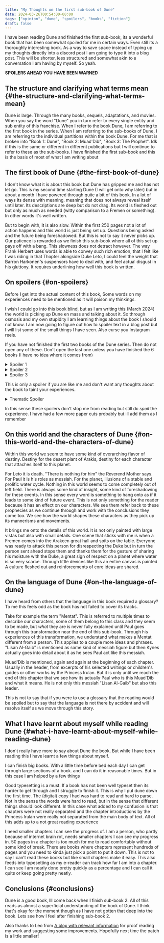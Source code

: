 ```yaml
---
title: "My Thoughts on the first sub-book of Dune"
date: 2024-03-26T00:54:00+00:00
tags: ["opinion", "dune", "spoilers", "books", "fiction"]
draft: false
---
```


I have been reading Dune and finished the first sub-book, its a wonderful book
that has been somewhat spoiled for me in certain ways. Even still its a
thoroughly interesting book.
As a way to save space instead of typing up my thoughts directly into a discord
post I am going to type it into a blog post. This will be shorter, less
structured and somewhat akin to a conversation I am having by myself. So yeah.

**SPOILERS AHEAD YOU HAVE BEEN WARNED**


## The structure and clarifying what terms mean {#the-structure-and-clarifying-what-terms-mean}

Dune is large.
Through the many books, sequels, adaptations, and movies. When you
say the word "Dune" you in turn refer to every single entity and sub entity of
this franchise. When I refer to the book Dune, I am referring to the first book
in the series. When I am referring to the sub-books of Dune, I am referring
to the individual partitions within the book Dune. For me that is broken into
"Book 1: Dune", "Book 2: Muad'Dib", "Book 3: The Prophet". Idk if this is the
same or different in different publications but I will continue to refer to
these as the sub-books. I have finished the first sub-book and this is the basis
of most of what I am writing about


## The first book of Dune {#the-first-book-of-dune}

I don't know what it is about this book but Dune has gripped me and has not let
go. This is my second time starting Dune (I will get onto why later) but in
about a month I have powered through quite a bit of this book. In a lot of ways
its dense with meaning, meaning that does not always reveal itself until later. Its
descriptions are deep but do not drag. Its world is fleshed out but only as much
as needed (witty comparison to a Fremen or something). In other words it's well
written.

But to begin with, it is also slow. Within the first 250 pages not a lot of
action happens and this world is just being set up. Questions being asked and
the future being foreshadowed. But this is not to say it never picks up. Our
patience is rewarded as we finish this sub-book where all of this set up pays
off with a bang. This slowness does not detract however. The way Frank Herbert
uses words is able to convey such rich emotion, that I felt like I was riding in
that Thopter alongside Duke Leto, I could feel the weight that Barron Harkonen's
suspensors have to deal with, and feel actual disgust in his gluttony. It
requires underlining how well this book is written.


## On spoilers {#on-spoilers}

Before I get into the actual content of this book, Some words on my experiences
need to be mentioned as it will poison my thinkings.

I wish I could go into this book blind, but as I am writing this (March 2024)
the world is picking up Dune en mass and talking about it. So through osmosis
and my own stupidity I am learning things about the book I should not know. I am
now going to figure out how to spoiler text in a blog post but I will list some
of the small things I have seen. Also curse you Instagram reels.

If you have not finished the first two books of the Dune series. Then do not
open any of these. Don't open the last one unless you have finished the 6 books
(I have no idea where it comes from)

<details>
<summary>Spoiler 1</summary>
<div class="details">

Apparently Paul Atredies is going to commit an intergalactic genocide? and will
begin to lose our (the readers) support? This is sad for me as I will now be
asking the question. When will Paul turn? and strings I would not connect to a
genocide are now being connected. At this point in the book Paul is presented as
a character we should be supporting. I guess its about the journey but still I
wish that was a twist I would have discovered by myself. :(

Funnily enough the presentation of this fact have been about the movies (as far
as I am aware) and a lack of media literacy in people who think Paul is
presented as this hero and all actions he does is by extension of that fact,
justified.
</div>
</details>

<details>
<summary>Spoiler 2</summary>
<div class="details">

The Sand worms are the source of spice.
This is a detail I probably already knew as the character of Kynes hinted that
the sand worms are a critical part of the spice systems on Arakkis but even still
I hate how I did not get to discover this myself.
</div>
</details>

<details>
<summary>Spoiler 3</summary>
<div class="details">

Apparently Paul Merges with a Sand worm????

I am not sure of the context of this but this is one of those spoilers I can't
forget and will bite me as I read more.
</div>
</details>

This is only a spoiler if you are like me and don't want any thoughts about the
book to taint your experiences.

<details>
<summary>Thematic Spoiler</summary>
<div class="details">

The Fremen are this Islamic / Arab coded society and this entire book is a
metaphor for Colonialism, Interventionism and US imperialism in West Asia.

This is quite interesting to me as for the time being the book has not shown the
natives in as much detail as I would have liked nor fleshed out the relationship
between the settler population and the Fremen other than a few small scenes. It
also means I get to see what the book _says_ as I can't figure out where these
metaphors connect to the real world without more info.

This is a point I will revisit as I read more into the book, one I kinda new
existed but would have rather derived myself almost.
</div>
</details>

In this sense these spoilers don't stop me from reading but still do _spoil_ the
experience. I have had a few more paper cuts probably but ill add them as I
remember


## On this world and the characters of Dune {#on-this-world-and-the-characters-of-dune}

Within this world we seem to have some kind of overarching flavor of destiny.
Destiny for the desert plant of Arakis, destiny for each character that attaches
itself to this planet.

For Leto it is death. "There is nothing for him" the Reverend Mother says. For
Paul it is his roles as messiah. For the planet, illusions of a stable and
prolific water cycle. Nothing in this world seems to come completely
out of left field. There is always some kind of insight, some kind of
foreshadowing for these events. In this sense every word is something to hang
onto as if it leads to some kind of future event. This is not only something for
the reader because it has an effect on our characters. We see them refer back to
these prophecies as we continue through and work with the conclusions they come
too. We see how the world shapes these characters as they pick up its
mannerisms and movements.

It brings me onto the details of this world. It is not only painted with large
vistas but also with small details. One scene that sticks with me is when a
Fremen comes into the Arakeen great hall and spits on the table. Everyone was
ready to attack this person for disrespecting the Duke but in turn the person
sent ahead stops them and thanks them for the gesture of sharing his moisture
with the Duke, a great sign of respect on a planet where water is so very
scarce. Through little devices like this an entire canvas is painted. A culture
fleshed out and reinforcements of core ideas are shared.


## On the language of Dune {#on-the-language-of-dune}

I have heard from others that the language in this book required a glossary? To
me this feels odd as the book has not failed to cover its tracks.

Take for example the term "Mentat". This is referred to multiple times to
describe our characters, some of them belong to this class and they seem to be
made, but _what_ they are is never fully explained until Paul goes through this
transformation near the end of this sub-book. Through his experiences of this
transformation, we understand what makes a Mentat different from a person. This
applies to a couple more ideas and phrases. "Lisan Al-Gaib" is mentioned as some
kind of messiah figure but then Kynes actually goes into detail about it as he
sees Paul act like this messiah.

Muad'Dib is mentioned, again and again at the beginning of each chapter. Usually
in the header, from excerpts of his selected writings or children's guides or
other works by the Princess Irulan. But it is only until we reach the end of
this chapter that we see how its actually Paul who is this Muad'Dib and what it
means. He is not only this messiah "Lisan Al-Gaib" but also this leader.

This is not to say that if you were to use a glossary that the reading would be
spoiled but to say that the language is not there by accident and will resolve
itself as we move through this story.


## What I have learnt about myself while reading Dune {#what-i-have-learnt-about-myself-while-reading-dune}

I don't really have more to say about Dune the book. But while I have been
reading this I have learnt a few things about myself.

I can finish big books. With a little time before bed each day I can get through
large sections of a book. and I can do it in reasonable times. But in this case
I am helped by a few things

Good typesetting is a must. If a book has not been well typeset then its harder
to get through and I struggle to finish it. This is why I put dune down the
first time. The (digital) copy I had was hard to read and hard to parse. Not in
the sense the words were hard to read, but in the sense that different things
should look different. In this case what added to my confusion is that chapters
were not really separated and the chapter introductions by the Princess Irulan
were really not separated from the main body of text. All of this adds up to a
not great reading experience

I need smaller chapters I can see the progress of. I am a person, who partly
because of internet brain rot, needs smaller chapters I can see my progress in.
50 pages in a chapter is too much for me to read comfortably without some kind
of break. There are books where chapters represent hundreds of pages and you
need to kinda just pick a point to put it down. This is not to say I can't read
these books but like small chapters make it easy. This also feeds into
typesetting as my e-reader can track how far I am into a chapter. I can see I am
nearly done pretty quickly as a percentage and I can call it quits or keep going
pretty neatly.


## Conclusions {#conclusions}

Dune is a good book, Ill come back when I finish sub-book 2. All of this reads
as almost a superficial understanding of the book of Dune. I think that's okay
for the moment though as I have not gotten that deep into the book. Lets see how
I feel after finishing sub-book 2.

Also thanks to Leo from [A blog with relevant information](https://a-blog-with.relevant-information.com/) for proof reading my
work and suggesting some improvements. Hopefully next time the patch is a little
smaller!
